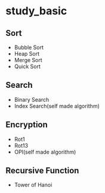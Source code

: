 # study_basic

## Sort
- Bubble Sort
- Heap Sort
- Merge Sort
- Quick Sort

## Search
- Binary Search
- Index Search(self made algorithm)

## Encryption
- Rot1
- Rot13
- OPI(self made algorithm)

## Recursive Function
- Tower of Hanoi
